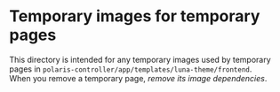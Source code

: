 # Temporary images for temporary pages

This directory is intended for any temporary images used by temporary pages in `polaris-controller/app/templates/luna-theme/frontend`.  
When you remove a temporary page, *remove its image dependencies*.
